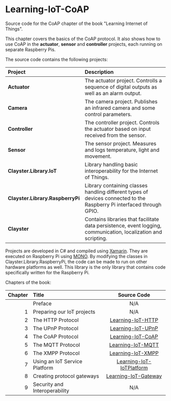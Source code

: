 Learning-IoT-CoAP
=================

Source code for the CoAP chapter of the book "Learning Internet of Things".

This chapter covers the basics of the CoAP protocol. It also shows how to use CoAP in the **actuator**, **sensor** and **controller** projects, each running on separate Raspberry Pis.

The source code contains the following projects:

|Project                          | Description|
|:------------------------------- |:---------- |
|**Actuator**                     | The actuator project. Controlls a sequence of digital outputs as well as an alarm output.|
|**Camera**                       | The camera project. Publishes an infrared camera and some control parameters.|
|**Controller**                   | The controller project. Controls the actuator based on input received from the sensor.|
|**Sensor**                       | The sensor project. Measures and logs temperature, light and movement.|
|**Clayster.Library.IoT**         | Library handling basic interoperability for the Internet of Things.|
|**Clayster.Library.RaspberryPi** | Library containing classes handling different types of devices connected to the Raspberry Pi interfaced through GPIO.|
|**Clayster**                     | Contains libraries that facilitate data persistence, event logging, communication, localization and scripting.|

Projects are developed in C# and compiled using [Xamarin](http://xamarin.com/). They are executed on Raspberry Pi using [MONO](http://www.mono-project.com/). By modifying the classes in Clayster.Library.RaspberryPi, the code can be made to run on other hardware platforms as well. This library is the only library that contains code specifically written for the Raspberry Pi.

Chapters of the book:

| Chapter | Title                         | Source Code |
| -------:|:----------------------------- |:-----------:|
|         | Preface                       | N/A |
| 1       | Preparing our IoT projects    | N/A |
| 2       | The HTTP Protocol             | [Learning-IoT-HTTP](https://github.com/Clayster/Learning-IoT-HTTP) |
| 3       | The UPnP Protocol             | [Learning-IoT-UPnP](https://github.com/Clayster/Learning-IoT-UPnP) |
| 4       | The CoAP Protocol             | [Learning-IoT-CoAP](https://github.com/Clayster/Learning-IoT-CoAP) |
| 5       | The MQTT Protocol             | [Learning-IoT-MQTT](https://github.com/Clayster/Learning-IoT-MQTT) |
| 6       | The XMPP Protocol             | [Learning-IoT-XMPP](https://github.com/Clayster/Learning-IoT-XMPP) |
| 7       | Using an IoT Service Platform | [Learning-IoT-IoTPlatform](https://github.com/Clayster/Learning-IoT-IoTPlatform) |
| 8       | Creating protocol gateways    | [Learning-IoT-Gateway](https://github.com/Clayster/Learning-IoT-Gateway) |
| 9       | Security and Interoperability | N/A |
